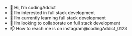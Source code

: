 - 👋 Hi, I’m codingAddict
- 👀 I’m interested in full stack development 
- 🌱 I’m currently learning full stack development 
- 💞️ I’m looking to collaborate on full stack development 
- 📫 How to reach me is on instagram@codingAddict_0123

<!---
Coding addict is a ✨ special ✨ repository because its `README.md` (this file) appears on your GitHub profile.
You can click the Preview link to take a look at your changes.
--->
